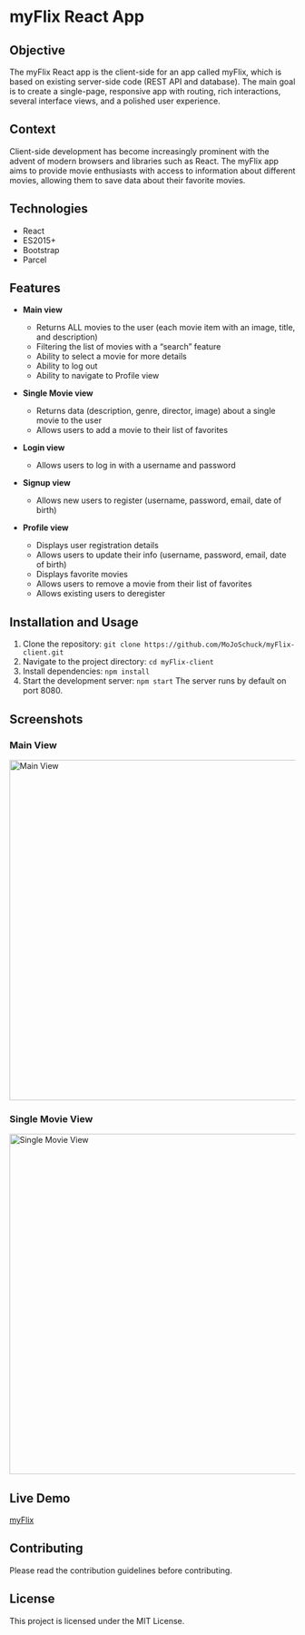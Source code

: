 # myFlix React App

## Objective
The myFlix React app is the client-side for an app called myFlix, which is based on existing server-side code (REST API and database). The main goal is to create a single-page, responsive app with routing, rich interactions, several interface views, and a polished user experience.

## Context
Client-side development has become increasingly prominent with the advent of modern browsers and libraries such as React. The myFlix app aims to provide movie enthusiasts with access to information about different movies, allowing them to save data about their favorite movies.

## Technologies

- React
- ES2015+
- Bootstrap
- Parcel
  
## Features

- **Main view**
  - Returns ALL movies to the user (each movie item with an image, title, and description)
  - Filtering the list of movies with a “search” feature
  - Ability to select a movie for more details
  - Ability to log out
  - Ability to navigate to Profile view
    
- **Single Movie view**
  - Returns data (description, genre, director, image) about a single movie to the user
  - Allows users to add a movie to their list of favorites
    
- **Login view**
  - Allows users to log in with a username and password
    
- **Signup view**
  - Allows new users to register (username, password, email, date of birth)
    
- **Profile view**
  - Displays user registration details
  - Allows users to update their info (username, password, email, date of birth)
  - Displays favorite movies
  - Allows users to remove a movie from their list of favorites
  - Allows existing users to deregister

## Installation and Usage

1. Clone the repository: `git clone https://github.com/MoJoSchuck/myFlix-client.git`
2. Navigate to the project directory: `cd myFlix-client`
3. Install dependencies: `npm install`
4. Start the development server: `npm start`
The server runs by default on port 8080.

## Screenshots

### Main View
<img src="https://github.com/user-attachments/assets/acc160e4-f6aa-4910-970e-7620e50e4ce9" alt="Main View" width="600">

### Single Movie View
<img src="https://github.com/user-attachments/assets/ba9c7637-9cd1-4660-813f-d5677c644099" alt="Single Movie View" width="600">

## Live Demo

[myFlix](https://myflix777.netlify.app)

## Contributing

Please read the contribution guidelines before contributing.

## License

This project is licensed under the MIT License.
